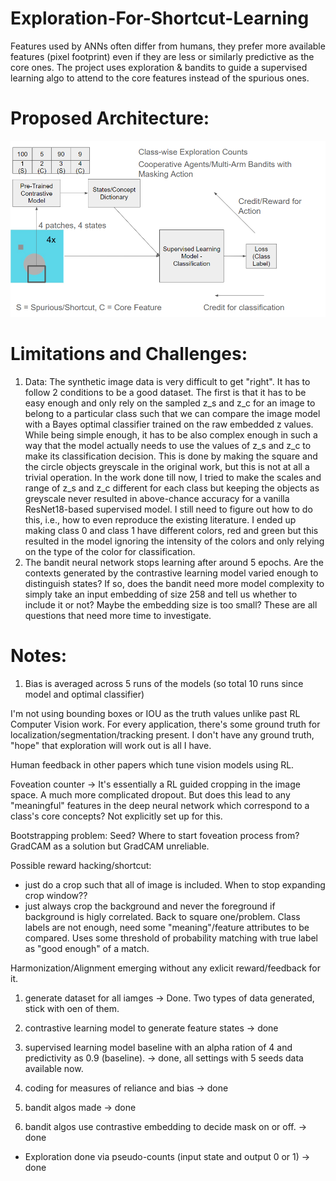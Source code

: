 # Exploration-For-Shortcut-Learning
Features used by ANNs often differ from humans, they prefer more available features (pixel footprint) even if they are less or similarly predictive as the core ones. The project uses exploration &amp; bandits to guide a supervised learning algo to attend to the core features instead of the spurious ones.

# Proposed Architecture: 
![Proposed Architecture](./docs/proposed_architecture.PNG)

# Limitations and Challenges: 
1. Data: The synthetic image data is very difficult to get "right". It has to follow 2 conditions to be a good dataset. The first is that it has to be easy enough and only rely on the sampled z_s and z_c for an image to belong to a particular class such that we can compare the image model with a Bayes optimal classifier trained on the raw embedded z values. While being simple enough, it has to be also complex enough in such a way that the model actually needs to use the values of z_s and z_c to make its classification decision. This is done by making the square and the circle objects greyscale in the original work, but this is not at all a trivial operation. In the work done till now, I tried to make the scales and range of z_s and z_c different for each class but keeping the objects as greyscale never resulted in above-chance accuracy for a vanilla ResNet18-based supervised model. I still need to figure out how to do this, i.e., how to even reproduce the existing literature. I ended up making class 0 and class 1 have different colors, red and green but this resulted in the model ignoring the intensity of the colors and only relying on the type of the color for classification.
2. The bandit neural network stops learning after around 5 epochs. Are the contexts generated by the contrastive learning model varied enough to distinguish states? If so, does the bandit need more model complexity to simply take an input embedding of size 258 and tell us whether to include it or not? Maybe the embedding size is too small? These are all questions that need more time to investigate.

# Notes: 
1. Bias is averaged across 5 runs of the models (so total 10 runs since model and optimal classifier)

I'm not using bounding boxes or IOU as the truth values unlike past RL Computer Vision work. 
For every application, there's some ground truth for localization/segmentation/tracking present. 
I don't have any ground truth, "hope" that exploration will work out is all I have. 

Human feedback in other papers which tune vision models using RL.

Foveation counter ->
It's essentially a RL guided cropping in the image space. A much more complicated dropout. 
But does this lead to any "meaningful" features in the deep neural network which correspond to a class's core concepts? 
Not explicitly set up for this. 

Bootstrapping problem: Seed? Where to start foveation process from?
GradCAM as a solution but GradCAM unreliable. 

Possible reward hacking/shortcut:
* just do a crop such that all of image is included. When to stop expanding crop window??
* just always crop the background and never the foreground if background is higly correlated. Back to square one/problem.
Class labels are not enough, need some "meaning"/feature attributes to be compared.
Uses some threshold of probability matching with true label as "good enough" of a match.


Harmonization/Alignment emerging without any exlicit reward/feedback for it.

	
1. generate dataset for all iamges -> Done. Two types of data generated, stick with oen of them. 
2. contrastive learning model to generate feature states -> done
3. supervised learning model baseline with an alpha ration of 4 and predictivity as 0.9 (baseline). -> done, all settings with 5 seeds data available now. 
4. coding for measures of reliance and bias -> done

5. bandit algos made -> done
6. bandit algos use contrastive embedding to decide mask on or off.  -> done
- Exploration done via pseudo-counts (input state and output 0 or 1) -> done
